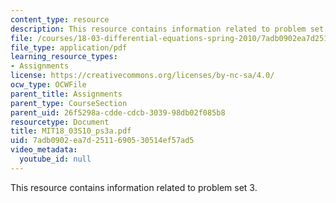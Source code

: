 ```yaml
---
content_type: resource
description: This resource contains information related to problem set 3.
file: /courses/18-03-differential-equations-spring-2010/7adb0902ea7d2511690530514ef57ad5_MIT18_03S10_ps3a.pdf
file_type: application/pdf
learning_resource_types:
- Assignments
license: https://creativecommons.org/licenses/by-nc-sa/4.0/
ocw_type: OCWFile
parent_title: Assignments
parent_type: CourseSection
parent_uid: 26f5298a-cdde-cdcb-3039-98db02f085b8
resourcetype: Document
title: MIT18_03S10_ps3a.pdf
uid: 7adb0902-ea7d-2511-6905-30514ef57ad5
video_metadata:
  youtube_id: null
---
```

This resource contains information related to problem set 3.